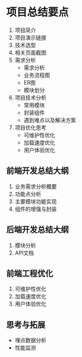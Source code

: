 # 项目总结要点

1. 项目简介
2. 项目演示链接
3. 技术选型
4. 相关页面截图
5. 需求分析
   - 需求分析
   - 业务流程图
   - ER图
   - 模块划分
6. 项目技术分析
   - 常用模块
   - 封装组件
   - 遇到难点以及解决方案
7. 项目优化思考
   - 可维护性优化
   - 加载速度优化
   - 用户体验优化



## 前端开发总结大纲

1. 业务需求分析概要
2. 功能点分析
3. 主要模块功能实现
4. 组件的增强与封装

## 后端开发总结大纲

1. 模块分析
2. API文档

## 前端工程优化

1. 可维护性优化
2. 加载速度优化
3. 用户体验优化

## 思考与拓展

- 埋点数据分析
- 性能监测